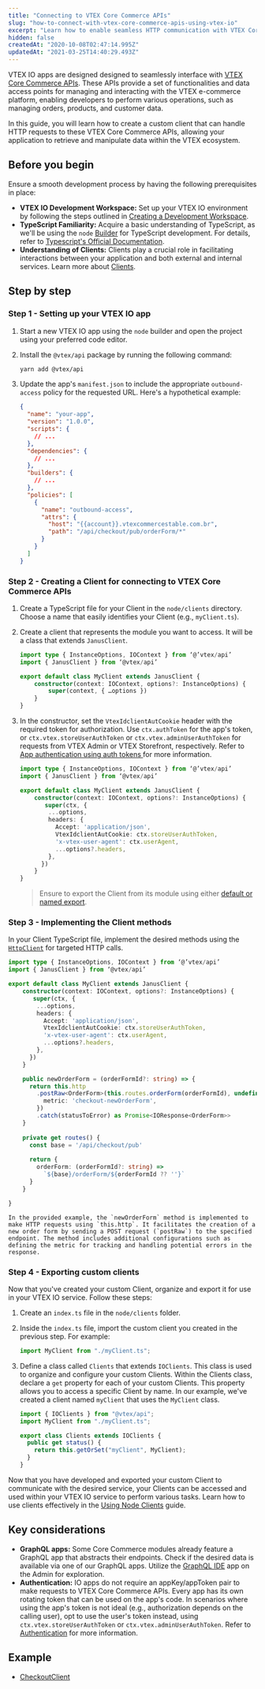 ```yaml
---
title: "Connecting to VTEX Core Commerce APIs"
slug: "how-to-connect-with-vtex-core-commerce-apis-using-vtex-io"
excerpt: "Learn how to enable seamless HTTP communication with VTEX Core Commerce APIs within your VTEX IO app."
hidden: false
createdAt: "2020-10-08T02:47:14.995Z"
updatedAt: "2021-03-25T14:40:29.493Z"
---
```


VTEX IO apps are designed designed to seamlessly interface with [VTEX Core Commerce APIs](https://developers.vtex.com/docs/api-reference). These APIs provide a set of functionalities and data access points for managing and interacting with the VTEX e-commerce platform, enabling developers to perform various operations, such as managing orders, products, and customer data.

In this guide, you will learn how to create a custom client that can handle HTTP requests to these VTEX Core Commerce APIs, allowing your application to retrieve and manipulate data within the VTEX ecosystem.

## Before you begin

Ensure a smooth development process by having the following prerequisites in place:

- **VTEX IO Development Workspace:** Set up your VTEX IO environment by following the steps outlined in [Creating a Development Workspace](https://developers.vtex.com/docs/guides/vtex-io-documentation-creating-a-development-workspace).
- **TypeScript Familiarity:** Acquire a basic understanding of TypeScript, as we'll be using the `node` [Builder](https://developers.vtex.com/docs/guides/vtex-io-documentation-builders) for TypeScript development. For details, refer to [Typescript's Official Documentation](https://www.typescriptlang.org/docs/).
- **Understanding of Clients:** Clients play a crucial role in facilitating interactions between your application and both external and internal services. Learn more about [Clients](https://developers.vtex.com/docs/guides/vtex-io-documentation-clients).

## Step by step

### Step 1 - Setting up your VTEX IO app

1. Start a new VTEX IO app using the `node` builder and open the project using your preferred code editor.
2. Install the `@vtex/api` package by running the following command:

   ```sh
   yarn add @vtex/api
   ```

4. Update the app's `manifest.json` to include the appropriate `outbound-access` policy for the requested URL. Here's a hypothetical example:
    
    ```json manifest.json mark=13:21
    {
      "name": "your-app",
      "version": "1.0.0",
      "scripts": {
        // ...
      },
      "dependencies": {
        // ...
      },
      "builders": {
        // ...
      },
      "policies": [
        {
          "name": "outbound-access",
          "attrs": {
            "host": "{{account}}.vtexcommercestable.com.br",
            "path": "/api/checkout/pub/orderForm/*"
          }
        }
      ]
    }
    ```
    
### Step 2 - Creating a Client for connecting to VTEX Core Commerce APIs

1. Create a TypeScript file for your Client in the `node/clients` directory. Choose a name that easily identifies your Client (e.g., `myClient.ts`).
2. Create a client that represents the module you want to access. It will be a class that extends `JanusClient`.
   
    ```ts ./node/clients/myClient.ts mark=2,4:8
    import type { InstanceOptions, IOContext } from ‘@’vtex/api’
    import { JanusClient } from ‘@vtex/api’
    
    export default class MyClient extends JanusClient {
        constructor(context: IOContext, options?: InstanceOptions) {
            super(context, { …options })
        }
    }
    ```

3. In the constructor, set the `VtexIdclientAutCookie` header with the required token for authorization. Use `ctx.authToken` for the app's token, or `ctx.vtex.storeUserAuthToken` or `ctx.vtex.adminUserAuthToken` for requests from VTEX Admin or VTEX Storefront, respectively. Refer to [App authentication using auth tokens
](https://developers.vtex.com/docs/guides/app-authentication-using-auth-tokens) for more information.

    ```ts ./node/clients/myClient.ts mark=10
    import type { InstanceOptions, IOContext } from ‘@’vtex/api’
    import { JanusClient } from ‘@vtex/api’
    
    export default class MyClient extends JanusClient {
        constructor(context: IOContext, options?: InstanceOptions) {
           super(ctx, {
            ...options,
            headers: {
              Accept: 'application/json',
              VtexIdclientAutCookie: ctx.storeUserAuthToken,
              'x-vtex-user-agent': ctx.userAgent,
              ...options?.headers,
            },
          })
        }
    }
    ```
    
    > Ensure to export the Client from its module using either [default or named export](https://medium.com/@etherealm/named-export-vs-default-export-in-es6-affb483a0910).
    
### Step 3 - Implementing the Client methods

In your Client TypeScript file, implement the desired methods using the [`HttpClient`](https://developers.vtex.com/docs/guides/vtex-io-documentation-how-to-create-and-use-clients#httpclient-methods) for targeted HTTP calls.
   
  ```ts ./node/clients/myClient.ts mark=17:23
  import type { InstanceOptions, IOContext } from ‘@’vtex/api’
  import { JanusClient } from ‘@vtex/api’
  
  export default class MyClient extends JanusClient {
      constructor(context: IOContext, options?: InstanceOptions) {
         super(ctx, {
          ...options,
          headers: {
            Accept: 'application/json',
            VtexIdclientAutCookie: ctx.storeUserAuthToken,
            'x-vtex-user-agent': ctx.userAgent,
            ...options?.headers,
          },
        })
      }

      public newOrderForm = (orderFormId?: string) => {
        return this.http
          .postRaw<OrderForm>(this.routes.orderForm(orderFormId), undefined, {
            metric: 'checkout-newOrderForm',
          })
          .catch(statusToError) as Promise<IOResponse<OrderForm>>
      }
      
      private get routes() {
        const base = '/api/checkout/pub'
    
        return {
          orderForm: (orderFormId?: string) =>
            `${base}/orderForm/${orderFormId ?? ''}`
        }
      }

  }
  ```
  
    In the provided example, the `newOrderForm` method is implemented to make HTTP requests using `this.http`. It facilitates the creation of a new order form by sending a POST request (`postRaw`) to the specified endpoint. The method includes additional configurations such as defining the metric for tracking and handling potential errors in the response.

### Step 4 - Exporting custom clients

Now that you've created your custom Client, organize and export it for use in your VTEX IO service. Follow these steps:

1. Create an `index.ts` file in the `node/clients` folder.
2. Inside the `index.ts` file, import the custom client you created in the previous step. For example:

    ```ts
    import MyClient from "./myClient.ts";
    ```

3. Define a class called `Clients` that extends `IOClients`. This class is used to organize and configure your custom Clients. Within the Clients class, declare a `get` property for each of your custom Clients. This property allows you to access a specific Client by name. In our example, we've created a client named `myClient` that uses the `MyClient` class.

    ```ts
    import { IOClients } from "@vtex/api";
    import MyClient from "./myClient.ts";

    export class Clients extends IOClients {
      public get status() {
        return this.getOrSet("myClient", MyClient);
      }
    }
    ```

Now that you have developed and exported your custom Client to communicate with the desired service, your Clients can be accessed and used within your VTEX IO service to perform various tasks. Learn how to use clients effectively in the [Using Node Clients](https://developers.vtex.com/docs/guides/using-node-clients) guide.

## Key considerations

- **GraphQL apps:** Some Core Commerce modules already feature a GraphQL app that abstracts their endpoints. Check if the desired data is available via one of our GraphQL apps. Utilize the [GraphQL IDE](https://developers.vtex.com/docs/guides/graphql-ide) app on the Admin for exploration.
- **Authentication:** IO apps do not require an appKey/appToken pair to make requests to VTEX Core Commerce APIs. Every app has its own rotating token that can be used on the app's code. In scenarios where using the app's token is not ideal (e.g., authorization depends on the calling user), opt to use the user's token instead, using  `ctx.vtex.storeUserAuthToken` or `ctx.vtex.adminUserAuthToken`. Refer to [Authentication](https://developers.vtex.com/docs/guides/authentication) for more information.

## Example

- [CheckoutClient](https://github.com/vtex-apps/store-graphql/blob/master/node/clients/checkout.ts)
